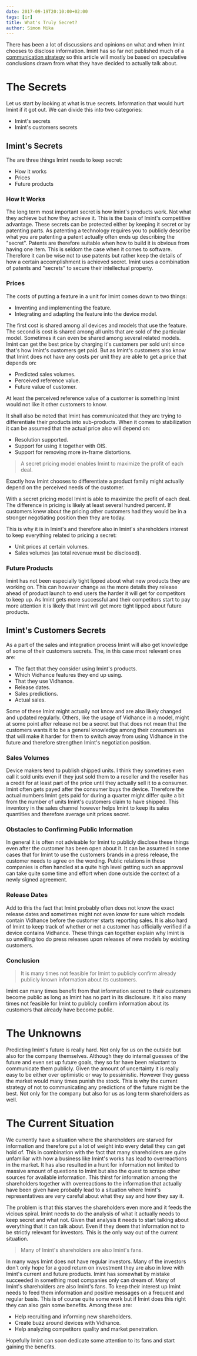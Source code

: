 ```yaml
---
date: 2017-09-19T20:10:00+02:00
tags: [ir]
title: What's Truly Secret?
author: Simon Mika
---
```

There has been a lot of discussions and opinions on what and when Imint chooses to disclose information. Imint has so far not published much of a [communication strategy](http://imint.se/invest/informationsgivning/) so this article will mostly be based on speculative conclusions drawn from what they have decided to actually talk about.

# The Secrets

Let us start by looking at what is true secrets. Information that would hurt Imint if it got out. We can divide this into two categories:

- Imint's secrets
- Imint's customers secrets

## Imint's Secrets

The are three things Imint needs to keep secret:

- How it works
- Prices
- Future products

### How It Works

The long term most important secret is how Imint's products work. Not what they achieve but how they achieve it. This is the basis of Imint's competitive advantage. These secrets can be protected either by keeping it secret or by patenting parts. As patenting a technology requires you to publicly describe what you are patenting a patent actually often ends up describing the "secret". Patents are therefore suitable when how to build it is obvious from having one item. This is seldom the case when it comes to software. Therefore it can be wise not to use patents but rather keep the details of how a certain accomplishment is achieved secret. Imint uses a combination of patents and "secrets" to secure their intellectual property.

### Prices

The costs of putting a feature in a unit for Imint comes down to two things:

- Inventing and implementing the feature.
- Integrating and adapting the feature into the device model.

The first cost is shared among all devices and models that use the feature. The second is cost is shared among all units that are sold of the particular model. Sometimes it can even be shared among several related models. Imint can get the best price by charging it's customers per sold unit since that's how Imint's customers get paid. But as Imint's customers also know that Imint does not have any costs per unit they are able to get a price that depends on:

- Predicted sales volumes.
- Perceived reference value.
- Future value of customer.

At least the perceived reference value of a customer is something Imint would not like it other customers to know.

It shall also be noted that Imint has communicated that they are trying to differentiate their products into sub-products. When it comes to stabilization it can be assumed that the actual price also will depend on:

- Resolution supported.
- Support for using it together with OIS.
- Support for removing more in-frame distortions.

> A secret pricing model enables Imint to maximize the profit of each deal.

Exactly how Imint chooses to differentiate a product family might actually depend on the perceived needs of the customer.

With a secret pricing model Imint is able to maximize the profit of each deal. The difference in pricing is likely at least several hundred percent. If customers knew about the pricing other customers had they would be in a stronger negotiating position then they are today.

This is why it is in Imint's and therefore also in Imint's shareholders interest to keep everything related to pricing a secret:

- Unit prices at certain volumes.
- Sales volumes (as total revenue must be disclosed).

### Future Products

Imint has not been especially tight lipped about what new products they are working on. This can however change as the more details they release ahead of product launch to end users the harder it will get for competitors to keep up. As Imint gets more successful and their competitors start to pay more attention it is likely that Imint will get more tight lipped about future products.

## Imint's Customers Secrets

As a part of the sales and integration process Imint will also get knowledge of some of their customers secrets. The, in this case most relevant ones are:

- The fact that they consider using Imint's products.
- Which Vidhance features they end up using.
- That they use Vidhance.
- Release dates.
- Sales predictions.
- Actual sales.

Some of these Imint might actually not know and are also likely changed and updated regularly. Others, like the usage of Vidhance in a model, might at some point after release not be a secret but that does not mean that the customers wants it to be a general knowledge among their consumers as that will make it harder for them to switch away from using Vidhance in the future and therefore strengthen Imint's negotiation position.

### Sales Volumes

Device makers tend to publish shipped units. I think they sometimes even call it sold units even if they just sold them to a reseller and the reseller has a credit for at least part of the price until they actually sell it to a consumer. Imint often gets payed after the consumer buys the device. Therefore the actual numbers Imint gets paid for during a quarter might differ quite a bit from the number of units Imint's customers claim to have shipped. This inventory in the sales channel however helps Imint to keep its sales quantities and therefore average unit prices secret.

### Obstacles to Confirming Public Information

In general it is often not advisable for Imint to publicly disclose these things even after the customer has been open about it. It can be assumed in some cases that for Imint to use the customers brands in a press release, the customer needs to agree on the wording. Public relations in these companies is often handled at a quite high level getting such an approval can take quite some time and effort when done outside the context of a newly signed agreement.

### Release Dates

Add to this the fact that Imint probably often does not know the exact release dates and sometimes might not even know for sure which models contain Vidhance before the customer starts reporting sales. It is also hard of Imint to keep track of whether or not a customer has officially verified if a device contains Vidhance. These things can together explain why Imint is so unwilling too do press releases upon releases of new models by existing customers.

### Conclusion

> It is many times not feasible for Imint to publicly confirm already publicly known information about its customers.

Imint can many times benefit from that information secret to their customers become public as long as Imint has no part in its disclosure. It it also many times not feasible for Imint to publicly confirm information about its customers that already have become public.

# The Unknowns

Predicting Imint's future is really hard. Not only for us on the outside but also for the company themselves. Although they do internal guesses of the future and even set up future goals, they so far have been reluctant to communicate them publicly. Given the amount of uncertainty it is really easy to be either over optimistic or way to pessimistic. However they guess the market would many times punish the stock. This is why the current strategy of not to communicating any predictions of the future might be the best. Not only for the company but also for us as long term shareholders as well.

# The Current Situation

We currently have a situation where the shareholders are starved for information and therefore put a lot of weight into every detail they can get hold of. This in combination with the fact that many shareholders are quite unfamiliar with how a business like Imint's works has lead to overreactions in the market. It has also resulted in a hunt for information not limited to massive amount of questions to Imint but also the quest to scrape other sources for available information. This thirst for information among the shareholders together with overreactions to the information that actually have been given have probably lead to a situation where Imint's representatives are very careful about what they say and how they say it.

The problem is that this starves the shareholders even more and it feeds the vicious spiral. Imint needs to do the analysis of what it actually needs to keep secret and what not. Given that analysis it needs to start talking about everything that it can talk about. Even if they deem that information not to be strictly relevant for investors. This is the only way out of the current situation.

> Many of Imint's shareholders are also Imint's fans.

In many ways Imint does not have regular investors. Many of the investors don't only hope for a good return on investment they are also in love with Imint's current and future products. Imint has somewhat by mistake succeeded in something most companies only can dream of. Many of Imint's shareholders are also Imint's fans. To keep their interest up Imint needs to feed them information and positive messages on a frequent and regular basis. This is of course quite some work but if Imint does this right they can also gain some benefits. Among these are:

- Help recruiting and informing new shareholders.
- Create buzz around devices with Vidhance.
- Help analyzing competitors quality and market penetration.

Hopefully Imint can soon dedicate some attention to its fans and start gaining the benefits.
